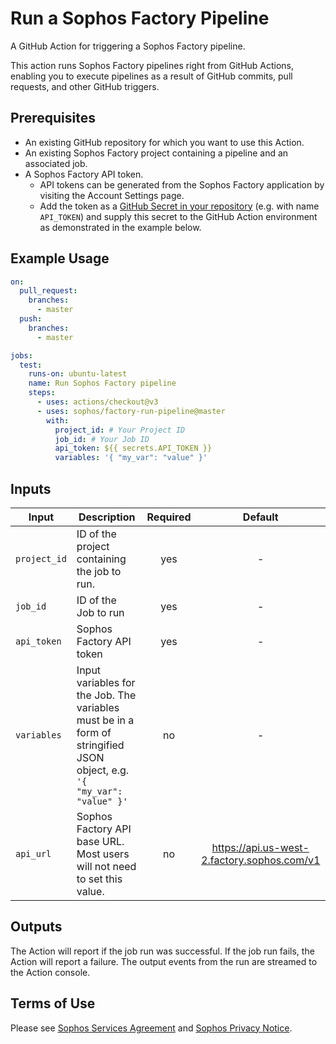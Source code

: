 # Run a Sophos Factory Pipeline

A GitHub Action for triggering a Sophos Factory pipeline.

This action runs Sophos Factory pipelines right from GitHub Actions, enabling you to execute pipelines as a result of GitHub commits, pull requests, and other GitHub triggers.

## Prerequisites

* An existing GitHub repository for which you want to use this Action.
* An existing Sophos Factory project containing a pipeline and an associated job.
* A Sophos Factory API token.
    * API tokens can be generated from the Sophos Factory application by visiting the Account Settings page.
    * Add the token as a [GitHub Secret in your repository](https://docs.github.com/en/actions/security-guides/encrypted-secrets#creating-encrypted-secrets-for-a-repository) (e.g. with name `API_TOKEN`) and supply this secret to the GitHub Action environment as demonstrated in the example below.

## Example Usage

```yaml
on:
  pull_request:
    branches:
      - master
  push:
    branches:
      - master

jobs:
  test:
    runs-on: ubuntu-latest
    name: Run Sophos Factory pipeline
    steps:
      - uses: actions/checkout@v3
      - uses: sophos/factory-run-pipeline@master
        with:
          project_id: # Your Project ID
          job_id: # Your Job ID
          api_token: ${{ secrets.API_TOKEN }}
          variables: '{ "my_var": "value" }'
```

## Inputs

| Input        | Description                                                                                                             | Required |              Default              |
| ------------ | ----------------------------------------------------------------------------------------------------------------------- | :------: | :-------------------------------: |
| `project_id` | ID of the project containing the job to run.                                                                            |   yes    |                 -                 |
| `job_id`     | ID of the Job to run                                                                                                    |   yes    |                 -                 |
| `api_token`  | Sophos Factory API token                                                                                                |   yes    |                 -                 |
| `variables`  | Input variables for the Job. The variables must be in a form of stringified JSON object, e.g. `'{ "my_var": "value" }'` |    no    |                 -                 |
| `api_url`    | Sophos Factory API base URL. Most users will not need to set this value.                                                |    no    | https://api.us-west-2.factory.sophos.com/v1 |

## Outputs

The Action will report if the job run was successful. If the job run fails, the Action will report a failure. The output events from the run are streamed to the Action console.

## Terms of Use

Please see [Sophos Services Agreement](https://www.sophos.com/en-us/legal/sophos-services-agreement.aspx) and [Sophos Privacy Notice](https://www.sophos.com/en-us/legal/sophos-group-privacy-notice.aspx).

